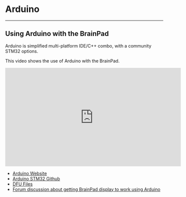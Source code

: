 # Arduino
---
## Using Arduino with the BrainPad

Arduino is simplified multi-platform IDE/C++ combo, with a community STM32 options. 

This video shows the use of Arduino with the BrainPad.

<iframe width="560" height="315" src="https://www.youtube.com/embed/CIIIbwWzBDI" frameborder="0" allowfullscreen></iframe>

* [Arduino Website](https://www.arduino.cc/)
* [Arduino STM32 Github](https://github.com/stm32duino)
* [DFU Files](../../resources/dfu-files.md)
* [Forum discussion about getting BrainPad display to work using Arduino](https://forums.ghielectronics.com/t/brainpad-v2-stm32f401-re-i2c-display-problems-with-arduino-code/20696)